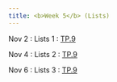 ```yaml
---
title: <b>Week 5</b> (Lists)
---
```


Nov 2
: Lists 1
  : [TP.9](#)

Nov 4
: Lists 2
  : [TP.9](#)

Nov 6
: Lists 3
  : [TP.9](#)
